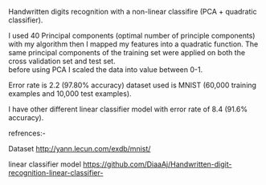 Handwritten digits recognition with a non-linear classifire (PCA + quadratic classifier).

I used 40 Principal components (optimal number of principle components) with my algorithm then I mapped my features into a quadratic function.
The same principal components of the training set were applied on both the cross validation set and test set.  
before using PCA I scaled the data into value between 0-1.

Error rate is 2.2 (97.80% accuracy) dataset used is MNIST (60,000 training examples and 10,000 test examples).

I have other different linear classifier model with error rate of 8.4 (91.6% accuracy).

refrences:-

Dataset http://yann.lecun.com/exdb/mnist/

linear classifier model https://github.com/DiaaAj/Handwritten-digit-recognition-linear-classifier-